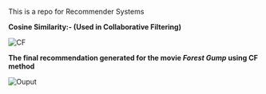 This is a repo for Recommender Systems

**Cosine Similarity:- (Used in Collaborative Filtering)**


![CF](https://user-images.githubusercontent.com/60751635/119685937-74781a80-be63-11eb-8fa9-193f28eae378.png)



**The final recommendation generated for the movie *Forest Gump* using CF method**


![Ouput](https://user-images.githubusercontent.com/60751635/119686089-9a052400-be63-11eb-9a02-32b3d673dac7.png)

